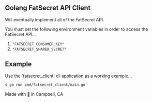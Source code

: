 ## Golang FatSecret API Client

Will eventually implement all of the FatSecret API.

You must set the following environment variables in order to access the FatSecret API...

1. `"FATSECRET_CONSUMER_KEY"`
2. `"FATSECRET_SHARED_SECRET"`

## Example

Use the 'fatsecret_client' cli application as a working example...

```bash
$ go run cmd/fatsecret_client/main.go
```

Made with :green_heart: in Campbell, CA
